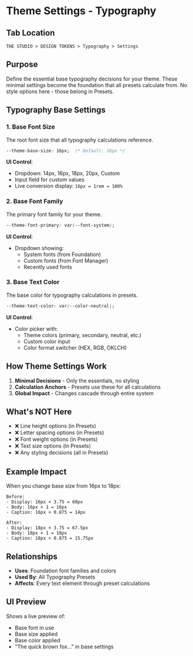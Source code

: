 # Theme Settings - Typography

## Tab Location
`THE STUDIO > DESIGN TOKENS > Typography > Settings`

## Purpose
Define the essential base typography decisions for your theme. These minimal settings become the foundation that all presets calculate from. No style options here - those belong in Presets.

## Typography Base Settings

### 1. Base Font Size
The root font size that all typography calculations reference.

```css
--theme-base-size: 16px;  /* Default: 16px */
```

**UI Control**: 
- Dropdown: 14px, 16px, 18px, 20px, Custom
- Input field for custom values
- Live conversion display: `16px = 1rem = 100%`

### 2. Base Font Family
The primary font family for your theme.

```css
--theme-font-primary: var(--font-system);
```

**UI Control**:
- Dropdown showing:
  - System fonts (from Foundation)
  - Custom fonts (from Font Manager)
  - Recently used fonts

### 3. Base Text Color
The base color for typography calculations in presets.

```css
--theme-text-color: var(--color-neutral);
```

**UI Control**:
- Color picker with:
  - Theme colors (primary, secondary, neutral, etc.)
  - Custom color input
  - Color format switcher (HEX, RGB, OKLCH)

## How Theme Settings Work

1. **Minimal Decisions** - Only the essentials, no styling
2. **Calculation Anchors** - Presets use these for all calculations
3. **Global Impact** - Changes cascade through entire system

## What's NOT Here
- ❌ Line height options (in Presets)
- ❌ Letter spacing options (in Presets)
- ❌ Font weight options (in Presets)
- ❌ Text size options (in Presets)
- ❌ Any styling decisions (all in Presets)

## Example Impact
When you change base size from 16px to 18px:
```
Before:
- Display: 16px × 3.75 = 60px
- Body: 16px × 1 = 16px
- Caption: 16px × 0.875 = 14px

After:
- Display: 18px × 3.75 = 67.5px
- Body: 18px × 1 = 18px
- Caption: 18px × 0.875 = 15.75px
```

## Relationships
- **Uses**: Foundation font families and colors
- **Used By**: All Typography Presets
- **Affects**: Every text element through preset calculations

## UI Preview
Shows a live preview of:
- Base font in use
- Base size applied
- Base color applied
- "The quick brown fox..." in base settings
